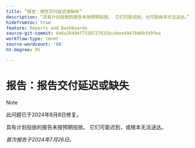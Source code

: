 ```yaml
---
title: “报告：报告交付延迟或缺失”
description: “具有计划投放的报告未按预期投放。 它们可能迟到，也可能根本无法送达。”
hidefromtoc: true
feature: Reports and Dashboards
source-git-commit: da6a28494f7550727031bc4eee4947b86bfd9fea
workflow-type: tm+mt
source-wordcount: '68'
ht-degree: 8%

---
```



# 报告：报告交付延迟或缺失

>[!NOTE]
>
>此问题已于2024年8月8日修复。

具有计划投放的报告未按预期投放。 它们可能迟到，或根本无法送达。

_首次报告于2024年7月26日。_
